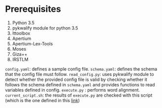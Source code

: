 # Prerequisites
1. Python 3.5
2. pykwalify module for python 3.5
3. lttoolbox
4. Apertium
5. Apertium-Lex-Tools
6. Moses
7. Giza++
8. IRSTLM

```config.yaml```: defines a sample config file.
```schema.yaml```: defines the schema that the config file must follow. 
```read_config.py```: uses pykwalify module to detect whether the provided config file is valid by checking whether it follows the schema defined in ```schema.yaml``` and provides functions to read variables defined in config.
```execute.py``` : performs word alignment. 
```current_script.sh```: the results of ```execute.py``` are checked with this script (which is the one defined in this [link](http://wiki.apertium.org/wiki/Learning_rules_from_parallel_and_non-parallel_corpora))
